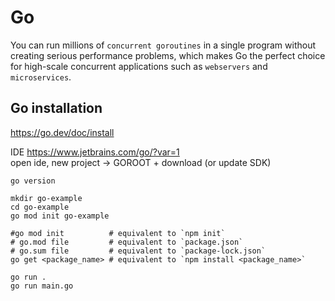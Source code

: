 # Go

You can run millions of `concurrent goroutines` in a single program without creating serious performance problems, which
makes Go the perfect choice for high-scale concurrent applications such as `webservers` and `microservices`.

## Go installation

https://go.dev/doc/install

IDE https://www.jetbrains.com/go/?var=1  
open ide, new project -> GOROOT + download (or update SDK)

```shell
go version

mkdir go-example
cd go-example
go mod init go-example

#go mod init          # equivalent to `npm init`
# go.mod file         # equivalent to `package.json`
# go.sum file         # equivalent to `package-lock.json`
go get <package_name> # equivalent to `npm install <package_name>`

go run .
go run main.go

``` 